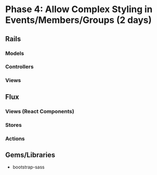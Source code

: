 # Phase 4: Allow Complex Styling in Events/Members/Groups (2 days)

## Rails
### Models

### Controllers

### Views

## Flux
### Views (React Components)

### Stores

### Actions

## Gems/Libraries
* bootstrap-sass

